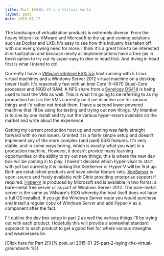 ```yaml
---
title: Part 1&#58; It's a Virtual World
layout: post
date: 2015-01-17
---
```

<p class="intro"><span class="dropcap">T</span>he landscape of virtualization products is extremely diverse. From the heavy hitters like VMware and Microsoft to the up and coming solutions such as Docker and LXD.  It's easy to see how this industry has taken off with our ever growing need for more. I think it's a great time to be interested in virtualization and because nearly all implementations have a free (as in beer) option to try out its super easy to dive in head first. And diving in head first is what I intend to do!</p>

Currently I have a [VMware vSphere ESXi 5.5](https://www.vmware.com/products/vsphere/) host running with 5 Linux virtual machines and a Windows Server 2012 virtual machine on a desktop tower I built. It's reasonably fast with an Intel Core i5-4670 Quad-Core processor and 16GB of RAM. A NFS share from a [Synology DS414](https://www.synology.com/en-global/products/DS414) is being used to host the VMs as well. This is what I'm going to be referring to as my production host as the VMs currently on it are in active use for various things and I'd rather not break them. I have a second lower powered machine that I'll be using for testing and trying out new things. My intention is to one by one install and try out the various hyper-visors available on the market and write about the experience.

Getting my current production host up and running was fairly straight forward with no real issues. Granted it is a fairly simple setup and doesn't implement any of the more complex (and paid) ESXi features. It's very stable, and in some ways boring, which is exactly what you want in a production machine. However, it doesn't provide many learning opportunities or the ability to try out new things; this is where the new dev box will be coming in to play. I haven't decided which hyper-visor to start with yet but currently it is looking like XenServer or Hyper-V will be first up. Both are established products and have similar feature sets. [XenServer](http://xenserver.org) is open-source and freely available with Citrix providing enterprise support if required. [Hyper-V](http://www.microsoft.com/en-us/server-cloud/solutions/virtualization.aspx) is produced by Microsoft and is available in two forms: a bare-metal free server or as part of Windows Server 2012.  The bare-metal server is the same as VMware's ESXi whereby the host itself does not have a full OS installed.  If you go the Windows Server route you would purchase and install a regular copy of Windows Server and add Hyper-V as a component after the fact.

I'll outline the dev box setup in part 2 as well the various things I'll be trying out with each product. Hopefully this will provide a somewhat standard approach to each product to get a good feel for where various strengths and weaknesses lie.

[Click here for Part 2!]({% post_url 2015-01-25-part-2-laying-the-virtual-groundwork %})